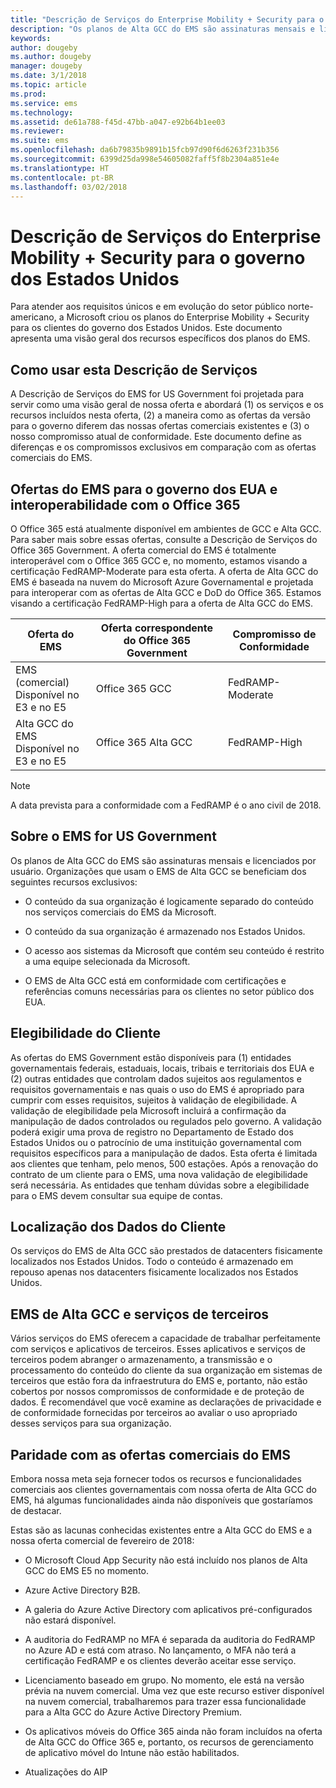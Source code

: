 ```yaml
---
title: "Descrição de Serviços do Enterprise Mobility + Security para o governo dos Estados Unidos"
description: "Os planos de Alta GCC do EMS são assinaturas mensais e licenciados por usuário."
keywords: 
author: dougeby
ms.author: dougeby
manager: dougeby
ms.date: 3/1/2018
ms.topic: article
ms.prod: 
ms.service: ems
ms.technology: 
ms.assetid: de61a788-f45d-47bb-a047-e92b64b1ee03
ms.reviewer: 
ms.suite: ems
ms.openlocfilehash: da6b79835b9891b15fcb97d90f6d6263f231b356
ms.sourcegitcommit: 6399d25da998e54605082faff5f8b2304a851e4e
ms.translationtype: HT
ms.contentlocale: pt-BR
ms.lasthandoff: 03/02/2018
---
```

# <a name="enterprise-mobility--security-for-us-government-service-description"></a>Descrição de Serviços do Enterprise Mobility + Security para o governo dos Estados Unidos 
Para atender aos requisitos únicos e em evolução do setor público norte-americano, a Microsoft criou os planos do Enterprise Mobility + Security para os clientes do governo dos Estados Unidos. Este documento apresenta uma visão geral dos recursos específicos dos planos do EMS.  

## <a name="how-to-use-this-service-description"></a>Como usar esta Descrição de Serviços 
A Descrição de Serviços do EMS for US Government foi projetada para servir como uma visão geral de nossa oferta e abordará (1) os serviços e os recursos incluídos nesta oferta, (2) a maneira como as ofertas da versão para o governo diferem das nossas ofertas comerciais existentes e (3) o nosso compromisso atual de conformidade. Este documento define as diferenças e os compromissos exclusivos em comparação com as ofertas comerciais do EMS.  

## <a name="ems-offers-for-us-government-and-office-365-interoperability"></a>Ofertas do EMS para o governo dos EUA e interoperabilidade com o Office 365 
O Office 365 está atualmente disponível em ambientes de GCC e Alta GCC. Para saber mais sobre essas ofertas, consulte a Descrição de Serviços do Office 365 Government. A oferta comercial do EMS é totalmente interoperável com o Office 365 GCC e, no momento, estamos visando a certificação FedRAMP-Moderate para esta oferta. A oferta de Alta GCC do EMS é baseada na nuvem do Microsoft Azure Governamental e projetada para interoperar com as ofertas de Alta GCC e DoD do Office 365. Estamos visando a certificação FedRAMP-High para a oferta de Alta GCC do EMS.  

|Oferta do EMS|Oferta correspondente do Office 365 Government|Compromisso de Conformidade|
|-----------|-----------|-----------|
|EMS (comercial)</br>Disponível no E3 e no E5|Office 365 GCC|FedRAMP-Moderate|
|Alta GCC do EMS</br>Disponível no E3 e no E5|Office 365 Alta GCC|FedRAMP-High| 

> [!Note]    
> A data prevista para a conformidade com a FedRAMP é o ano civil de 2018. 

## <a name="about-ems-for-us-government"></a>Sobre o EMS for US Government 
Os planos de Alta GCC do EMS são assinaturas mensais e licenciados por usuário. Organizações que usam o EMS de Alta GCC se beneficiam dos seguintes recursos exclusivos:  

- O conteúdo da sua organização é logicamente separado do conteúdo nos serviços comerciais do EMS da Microsoft. 

- O conteúdo da sua organização é armazenado nos Estados Unidos. 

- O acesso aos sistemas da Microsoft que contém seu conteúdo é restrito a uma equipe selecionada da Microsoft. 

- O EMS de Alta GCC está em conformidade com certificações e referências comuns necessárias para os clientes no setor público dos EUA. 

## <a name="customer-eligibility"></a>Elegibilidade do Cliente 
As ofertas do EMS Government estão disponíveis para (1) entidades governamentais federais, estaduais, locais, tribais e territoriais dos EUA e (2) outras entidades que controlam dados sujeitos aos regulamentos e requisitos governamentais e nas quais o uso do EMS é apropriado para cumprir com esses requisitos, sujeitos à validação de elegibilidade. A validação de elegibilidade pela Microsoft incluirá a confirmação da manipulação de dados controlados ou regulados pelo governo. A validação poderá exigir uma prova de registro no Departamento de Estado dos Estados Unidos ou o patrocínio de uma instituição governamental com requisitos específicos para a manipulação de dados. Esta oferta é limitada aos clientes que tenham, pelo menos, 500 estações. Após a renovação do contrato de um cliente para o EMS, uma nova validação de elegibilidade será necessária. As entidades que tenham dúvidas sobre a elegibilidade para o EMS devem consultar sua equipe de contas.  

## <a name="location-of-customer-data"></a>Localização dos Dados do Cliente 
Os serviços do EMS de Alta GCC são prestados de datacenters fisicamente localizados nos Estados Unidos. Todo o conteúdo é armazenado em repouso apenas nos datacenters fisicamente localizados nos Estados Unidos.  

## <a name="ems-gcc-high-and-third-party-services"></a>EMS de Alta GCC e serviços de terceiros 
Vários serviços do EMS oferecem a capacidade de trabalhar perfeitamente com serviços e aplicativos de terceiros. Esses aplicativos e serviços de terceiros podem abranger o armazenamento, a transmissão e o processamento do conteúdo do cliente da sua organização em sistemas de terceiros que estão fora da infraestrutura do EMS e, portanto, não estão cobertos por nossos compromissos de conformidade e de proteção de dados. É recomendável que você examine as declarações de privacidade e de conformidade fornecidas por terceiros ao avaliar o uso apropriado desses serviços para sua organização.  

## <a name="parity-with-ems-commercial-offerings"></a>Paridade com as ofertas comerciais do EMS 
Embora nossa meta seja fornecer todos os recursos e funcionalidades comerciais aos clientes governamentais com nossa oferta de Alta GCC do EMS, há algumas funcionalidades ainda não disponíveis que gostaríamos de destacar.  
    
Estas são as lacunas conhecidas existentes entre a Alta GCC do EMS e a nossa oferta comercial de fevereiro de 2018:  

- O Microsoft Cloud App Security não está incluído nos planos de Alta GCC do EMS E5 no momento.   

- Azure Active Directory B2B. 

- A galeria do Azure Active Directory com aplicativos pré-configurados não estará disponível. 

- A auditoria do FedRAMP no MFA é separada da auditoria do FedRAMP no Azure AD e está com atraso. No lançamento, o MFA não terá a certificação FedRAMP e os clientes deverão aceitar esse serviço. 

- Licenciamento baseado em grupo. No momento, ele está na versão prévia na nuvem comercial. Uma vez que este recurso estiver disponível na nuvem comercial, trabalharemos para trazer essa funcionalidade para a Alta GCC do Azure Active Directory Premium. 

- Os aplicativos móveis do Office 365 ainda não foram incluídos na oferta de Alta GCC do Office 365 e, portanto, os recursos de gerenciamento de aplicativo móvel do Intune não estão habilitados. 

- Atualizações do AIP  